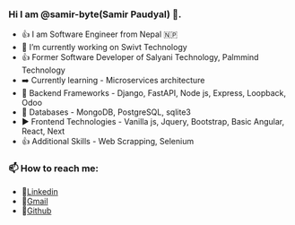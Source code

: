 ### Hi I am @samir-byte(Samir Paudyal) 👋. 

- 👍 I am Software Engineer from Nepal 🇳🇵
- 🔭 I’m currently working on Swivt Technology 
- 👍 Former Software Developer of Salyani Technology, Palmmind Technology
- ➡️ Currently learning - Microservices architecture 
- 🌱 Backend Frameworks - Django, FastAPI, Node js, Express, Loopback, Odoo 
- 👯 Databases - MongoDB, PostgreSQL, sqlite3
- ▶️ Frontend Technologies - Vanilla js, Jquery, Bootstrap, Basic Angular, React, Next
- 👍 Additional Skills - Web Scrapping, Selenium

### 📫 How to reach me: 
- 🔗[Linkedin](https://www.linkedin.com/in/samir-paudyal-a753641b5) 
- 🔗[Gmail](kiranpoudel28@gmail.com)
- 🔗[Github](https://github.com/samir-byte)



